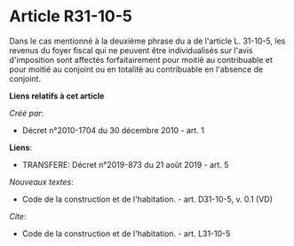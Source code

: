 # Article R31-10-5

Dans le cas mentionné à la deuxième phrase du a de l'article L. 31-10-5, les revenus du foyer fiscal qui ne peuvent être
individualisés sur l'avis d'imposition sont affectés forfaitairement pour moitié au contribuable et pour moitié au conjoint
ou en totalité au contribuable en l'absence de conjoint.

**Liens relatifs à cet article**

_Créé par_:

  - Décret n°2010-1704 du 30 décembre 2010 - art. 1

**Liens**:

  - TRANSFERE: Décret n°2019-873 du 21 août 2019 - art. 5

_Nouveaux textes_:

  - Code de la construction et de l'habitation. - art. D31-10-5, v. 0.1 (VD)

_Cite_:

  - Code de la construction et de l'habitation. - art. L31-10-5

